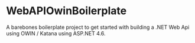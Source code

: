 # WebAPIOwinBoilerplate
A barebones boilerplate project to get started with building a .NET Web Api using OWIN / Katana using ASP.NET 4.6.
